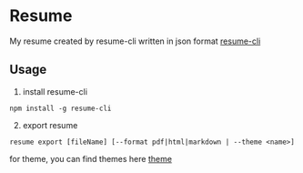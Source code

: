 # Resume

My resume created by resume-cli written in json format [resume-cli](https://github.com/jsonresume/resume-cli.git)

## Usage
1. install resume-cli
```
npm install -g resume-cli
```
2. export resume 
```
resume export [fileName] [--format pdf|html|markdown | --theme <name>]
```

for theme, you can find themes here
[theme](https://jsonresume.org/themes/)